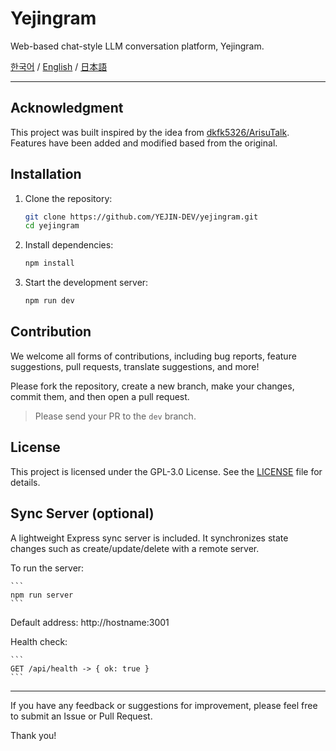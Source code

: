 # Yejingram

Web-based chat-style LLM conversation platform, Yejingram.

[한국어](./README.md) / [English](./README_en.md) / [日本語](./README_ja.md)

---

## Acknowledgment

This project was built inspired by the idea from [dkfk5326/ArisuTalk](https://github.com/dkfk5326/ArisuTalk). Features have been added and modified based from the original.

## Installation

1. Clone the repository:

   ```bash
   git clone https://github.com/YEJIN-DEV/yejingram.git
   cd yejingram
   ```

2. Install dependencies:

   ```bash
   npm install
   ```

3. Start the development server:
   ```bash
   npm run dev
   ```

## Contribution

We welcome all forms of contributions, including bug reports, feature suggestions, pull requests, translate suggestions, and more!

Please fork the repository, create a new branch, make your changes, commit them, and then open a pull request.

> Please send your PR to the `dev` branch.

## License

This project is licensed under the GPL-3.0 License. See the [LICENSE](./LICENSE) file for details.

## Sync Server (optional)

A lightweight Express sync server is included. It synchronizes state changes such as create/update/delete with a remote server.

To run the server:

    ```
    npm run server
    ```

Default address: http://hostname:3001

Health check:

    ```
    GET /api/health -> { ok: true }
    ```

---

If you have any feedback or suggestions for improvement, please feel free to submit an Issue or Pull Request.

Thank you!
